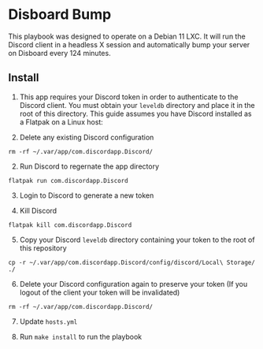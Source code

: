 # Disboard Bump
This playbook was designed to operate on a Debian 11 LXC. It will run the Discord client in a headless X session and automatically bump your server on Disboard every 124 minutes.

## Install
1. This app requires your Discord token in order to authenticate to the Discord client. You must obtain your `leveldb` directory and place it in the root of this directory. This guide assumes you have Discord installed as a Flatpak on a Linux host:

1. Delete any existing Discord configuration
```
rm -rf ~/.var/app/com.discordapp.Discord/
```

2. Run Discord to regernate the app directory
```
flatpak run com.discordapp.Discord
```

3. Login to Discord to generate a new token

4. Kill Discord
```
flatpak kill com.discordapp.Discord
```

5. Copy your Discord `leveldb` directory containing your token to the root of this repository
```
cp -r ~/.var/app/com.discordapp.Discord/config/discord/Local\ Storage/ ./
```

6. Delete your Discord configuration again to preserve your token (If you logout of the client your token will be invalidated)
```
rm -rf ~/.var/app/com.discordapp.Discord/
```

7. Update `hosts.yml`

8. Run `make install` to run the playbook
